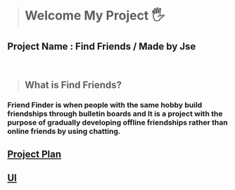 > # Welcome My Project 🖐️
## Project Name : Find Friends / Made by Jse
<br>

> ## What is Find Friends?
### Friend Finder is when people with the same hobby build friendships through bulletin boards and It is a project with the purpose of gradually developing offline friendships rather than online friends by using chatting. ###

## [Project Plan](https://www.notion.so/Find-Friends-caa1222ccc5c400297547269031b8488)
## [UI](https://www.figma.com/file/1wMZ9CVTPaGvir0cky4wB8/%EC%B9%9C%EA%B5%AC-%EC%B0%BE%EA%B8%B0?node-id=0%3A1&t=5NRu9C4WQpVvpk21-1)
